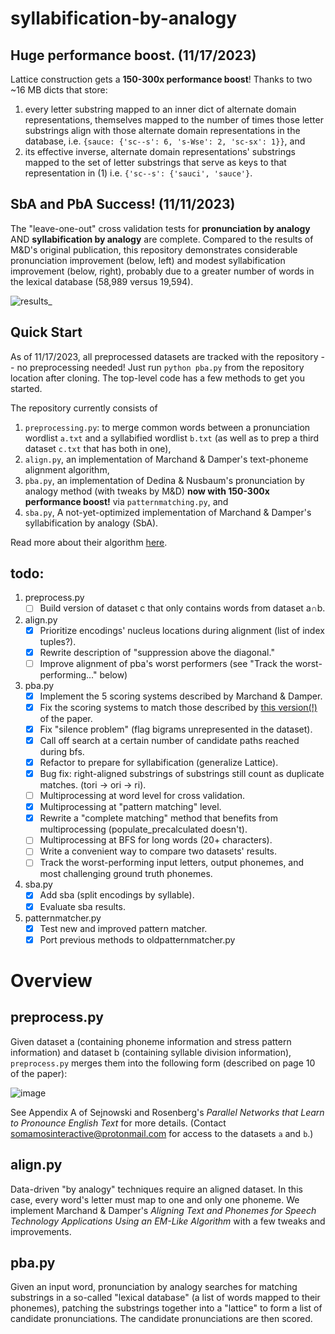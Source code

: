 # syllabification-by-analogy

## Huge performance boost. (11/17/2023)

Lattice construction gets a **150-300x performance boost**! Thanks to two ~16 MB dicts that store:

1. every letter substring mapped to an inner dict of alternate domain representations, themselves mapped to the number of times those letter substrings align with those alternate domain representations in the database, i.e. `{sauce: {'sc--s': 6, 's-Wse': 2, 'sc-sx': 1}}`, and
2. its effective inverse, alternate domain representations' substrings mapped to the set of letter substrings that serve as keys to that representation in (1) i.e. `{'sc--s': {'sauci', 'sauce'}`.

## SbA and PbA Success! (11/11/2023)
The "leave-one-out" cross validation tests for __pronunciation by analogy__ AND __syllabification by analogy__ are complete. Compared to the results of M&D's original publication, this repository demonstrates considerable pronunciation improvement (below, left) and modest syllabification improvement (below, right), probably due to a greater number of words in the lexical database (58,989 versus 19,594).

![results_](https://github.com/somamos/syllabification-by-analogy/assets/141623014/f39516db-cd8d-4e1a-a0e5-8e99fd0dc45a)

## Quick Start

As of 11/17/2023, all preprocessed datasets are tracked with the repository -- no preprocessing needed! Just run `python pba.py` from the repository location after cloning. The top-level code has a few methods to get you started.

The repository currently consists of 

1. `preprocessing.py`: to merge common words between a pronunciation wordlist `a.txt` and a syllabified wordlist `b.txt` (as well as to prep a third dataset `c.txt` that has both in one),
2. `align.py`, an implementation of Marchand & Damper's text-phoneme alignment algorithm,
3. `pba.py`, an implementation of Dedina & Nusbaum's pronunciation by analogy method (with tweaks by M&D) **now with 150-300x performance boost!** via `patternmatching.py`, and
4. `sba.py`, A not-yet-optimized implementation of Marchand & Damper's syllabification by analogy (SbA).

Read more about their algorithm [here](https://github.com/somamos/syllabification-by-analogy/files/13186641/Damper.Marchand.s.Can.syllabification.improve.pronunciation.by.analogy.of.English.pdf).

## todo:
1. preprocess.py
    - [ ] Build version of dataset c that only contains words from dataset a∩b.
2. align.py
    - [X] Prioritize encodings' nucleus locations during alignment (list of index tuples?).
    - [X] Rewrite description of "suppression above the diagonal."
    - [ ] Improve alignment of pba's worst performers (see "Track the worst-performing..." below)
3. pba.py
    - [X] Implement the 5 scoring systems described by Marchand & Damper.
    - [X] Fix the scoring systems to match those described by [this version(!)](https://github.com/somamos/syllabification-by-analogy/files/13280320/089120100561674.pdf) of the paper.
    - [X] Fix "silence problem" (flag bigrams unrepresented in the dataset).
    - [X] Call off search at a certain number of candidate paths reached during bfs.
    - [X] Refactor to prepare for syllabification (generalize Lattice).
    - [X] Bug fix: right-aligned substrings of substrings still count as duplicate matches. (tori -> ori -> ri).
    - [ ] Multiprocessing at word level for cross validation.
    - [X] Multiprocessing at "pattern matching" level.
    - [X] Rewrite a "complete matching" method that benefits from multiprocessing (populate_precalculated doesn't).
    - [ ] Multiprocessing at BFS for long words (20+ characters).
    - [ ] Write a convenient way to compare two datasets' results.
    - [ ] Track the worst-performing input letters, output phonemes, and most challenging ground truth phonemes. 
4. sba.py
    - [X] Add sba (split encodings by syllable).
    - [X] Evaluate sba results.
5. patternmatcher.py
    - [x] Test new and improved pattern matcher.
    - [X] Port previous methods to oldpatternmatcher.py

# Overview
 
## preprocess.py

Given dataset a (containing phoneme information and stress pattern information) and dataset b (containing syllable division information), `preprocess.py` merges them into the following form (described on page 10 of the paper):

![image](https://github.com/somamos/syllabification-by-analogy/assets/141623014/20972aa6-35d1-42e3-a0da-2a387fb5df2f)

See Appendix A of Sejnowski and Rosenberg's _Parallel Networks that Learn to Pronounce English Text_ for more details. (Contact somamosinteractive@protonmail.com for access to the datasets `a` and `b`.) 

## align.py

Data-driven "by analogy" techniques require an aligned dataset. In this case, every word's letter must map to one and only one phoneme. We implement Marchand & Damper's _Aligning Text and Phonemes for Speech Technology Applications Using an EM-Like Algorithm_ with a few tweaks and improvements. 

## pba.py

Given an input word, pronunciation by analogy searches for matching substrings in a so-called "lexical database" (a list of words mapped to their phonemes), patching the substrings together into a "lattice" to form a list of candidate pronunciations. The candidate pronunciations are then scored.

